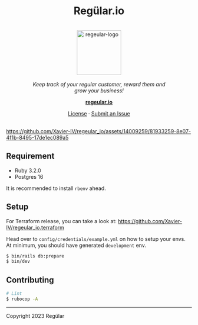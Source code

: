 <h1 align="center">Regülar.io</h1>

<p align="center">
  <br>
  <img src="https://github.com/Xavier-IV/regeular_io/assets/14009259/a733db1e-ffbc-4e7f-87ed-105f13443ae4" alt="regeular-logo" width="120px" height="120px"/>
  <br>
  <br>
  <em>Keep track of your regular customer, reward them and<br/>grow your business!</em>
  <br>
</p>

<p align="center">
  <a href="https://regeular.io"><strong>regeular.io</strong></a>
  <br>
</p>

<p align="center">
  <a href="LICENSE">License</a>
  ·
  <a href="https://github.com/Xavier-IV/regeular_io/issues">Submit an Issue</a>
  <br>
  <br>
</p>


https://github.com/Xavier-IV/regeular_io/assets/14009259/81933259-8e07-4f1b-8495-17de1ec089a5


## Requirement

- Ruby 3.2.0
- Postgres 16

It is recommended to install `rbenv` ahead.

## Setup

For Terraform release, you can take a look at: https://github.com/Xavier-IV/regeular_io.terraform

Head over to `config/credentials/example.yml` on how to setup your envs.
At minimum, you should have generated `development` env.

```bash
$ bin/rails db:prepare
$ bin/dev
```

## Contributing

```bash
# Lint
$ rubocop -A
```

---

Copyright 2023 Regülar
